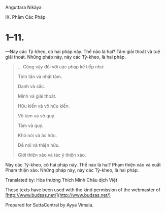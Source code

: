 Aṅguttara Nikāya

IX. Phẩm Các Pháp

# 1–11.

—Này các Tỷ-kheo, có hai pháp này. Thế nào là hai? Tâm giải thoát và tuệ giải thoát. Những pháp này, này các Tỷ-kheo, là hai pháp.

> ... Cũng vậy đối với các pháp kế tiếp như:
> 
> Tinh tấn và nhất tâm.
> 
> Danh và sắc.
> 
> Minh và giải thoát.
> 
> Hữu kiến và vô hữu kiến.
> 
> Vô tàm và vô quý.
> 
> Tàm và quý.
> 
> Khó nói và ác hữu.
> 
> Dễ nói và thiện hữu.
> 
> Giới thiện xảo và tác ý thiện xảo.

Này các Tỷ-kheo, có hai pháp này. Thế nào là hai? Phạm thiện xảo và xuất Phạm thiện xảo. Những pháp này, này các Tỷ-kheo, là hai pháp.

Translated by: Hòa thượng Thích Minh Châu dịch Việt

These texts have been used with the kind permission of the webmaster of [http://www.budsas.net/](http://www.budsas.net/)

Prepared for SuttaCentral by Ayya Vimala.